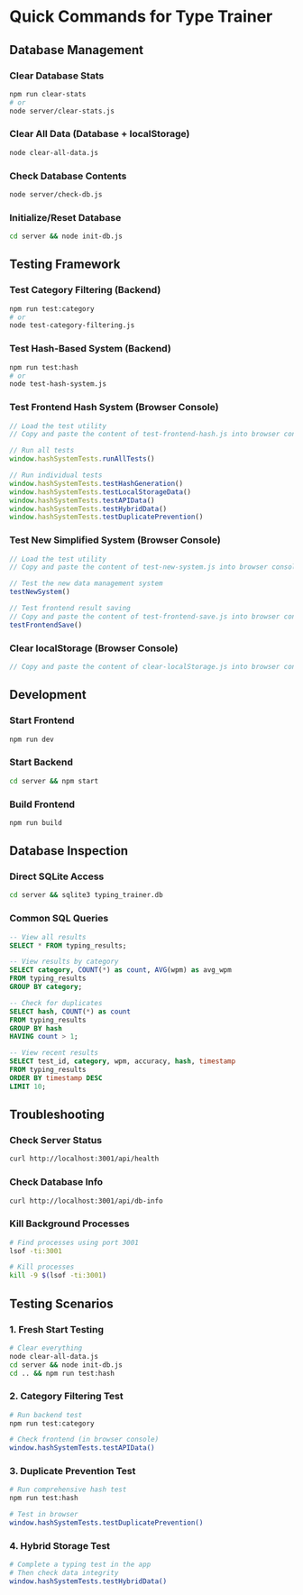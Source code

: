 # Quick Commands for Type Trainer

## Database Management

### Clear Database Stats
```bash
npm run clear-stats
# or
node server/clear-stats.js
```

### Clear All Data (Database + localStorage)
```bash
node clear-all-data.js
```

### Check Database Contents
```bash
node server/check-db.js
```

### Initialize/Reset Database
```bash
cd server && node init-db.js
```

## Testing Framework

### Test Category Filtering (Backend)
```bash
npm run test:category
# or
node test-category-filtering.js
```

### Test Hash-Based System (Backend)
```bash
npm run test:hash
# or
node test-hash-system.js
```

### Test Frontend Hash System (Browser Console)
```javascript
// Load the test utility
// Copy and paste the content of test-frontend-hash.js into browser console

// Run all tests
window.hashSystemTests.runAllTests()

// Run individual tests
window.hashSystemTests.testHashGeneration()
window.hashSystemTests.testLocalStorageData()
window.hashSystemTests.testAPIData()
window.hashSystemTests.testHybridData()
window.hashSystemTests.testDuplicatePrevention()
```

### Test New Simplified System (Browser Console)
```javascript
// Load the test utility
// Copy and paste the content of test-new-system.js into browser console

// Test the new data management system
testNewSystem()

// Test frontend result saving
// Copy and paste the content of test-frontend-save.js into browser console
testFrontendSave()
```

### Clear localStorage (Browser Console)
```javascript
// Copy and paste the content of clear-localStorage.js into browser console
```

## Development

### Start Frontend
```bash
npm run dev
```

### Start Backend
```bash
cd server && npm start
```

### Build Frontend
```bash
npm run build
```

## Database Inspection

### Direct SQLite Access
```bash
cd server && sqlite3 typing_trainer.db
```

### Common SQL Queries
```sql
-- View all results
SELECT * FROM typing_results;

-- View results by category
SELECT category, COUNT(*) as count, AVG(wpm) as avg_wpm 
FROM typing_results 
GROUP BY category;

-- Check for duplicates
SELECT hash, COUNT(*) as count 
FROM typing_results 
GROUP BY hash 
HAVING count > 1;

-- View recent results
SELECT test_id, category, wpm, accuracy, hash, timestamp 
FROM typing_results 
ORDER BY timestamp DESC 
LIMIT 10;
```

## Troubleshooting

### Check Server Status
```bash
curl http://localhost:3001/api/health
```

### Check Database Info
```bash
curl http://localhost:3001/api/db-info
```

### Kill Background Processes
```bash
# Find processes using port 3001
lsof -ti:3001

# Kill processes
kill -9 $(lsof -ti:3001)
```

## Testing Scenarios

### 1. Fresh Start Testing
```bash
# Clear everything
node clear-all-data.js
cd server && node init-db.js
cd .. && npm run test:hash
```

### 2. Category Filtering Test
```bash
# Run backend test
npm run test:category

# Check frontend (in browser console)
window.hashSystemTests.testAPIData()
```

### 3. Duplicate Prevention Test
```bash
# Run comprehensive hash test
npm run test:hash

# Test in browser
window.hashSystemTests.testDuplicatePrevention()
```

### 4. Hybrid Storage Test
```bash
# Complete a typing test in the app
# Then check data integrity
window.hashSystemTests.testHybridData()
```
